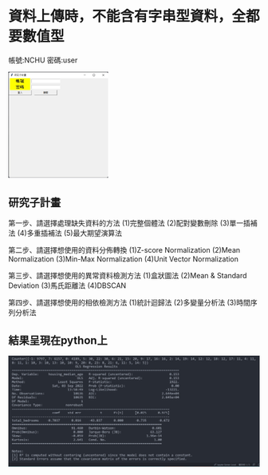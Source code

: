 # <Note> 資料上傳時，不能含有字串型資料，全都要數值型
帳號:NCHU
密碼:user
  
<img src='https://github.com/noopy523/agricultural_UI/blob/main/result%20in%20jpg/menu.jpg' width='200px'> 
  
## 研究子計畫

第一步、請選擇處理缺失資料的方法
(1)完整個體法
(2)配對變數刪除
(3)單一插補法
(4)多重插補法
(5)最大期望演算法

第二步、請選擇想使用的資料分佈轉換
(1)Z-score Normalization
(2)Mean Normalization
(3)Min-Max Normalization
(4)Unit Vector Normalization

第三步、請選擇想使用的異常資料檢測方法
(1)盒狀圖法
(2)Mean & Standard Deviation
(3)馬氏距離法
(4)DBSCAN

第四步、請選擇想使用的相依檢測方法
(1)統計迴歸法
(2)多變量分析法
(3)時間序列分析法

## 結果呈現在python上
![image](https://github.com/noopy523/agricultural_UI/blob/main/result%20in%20jpg/figure1.jpg)







